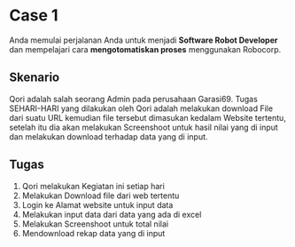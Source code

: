 # Case 1 
Anda memulai perjalanan Anda untuk menjadi <b>Software Robot Developer</b> dan mempelajari cara <b>mengotomatiskan proses</b> menggunakan Robocorp.

## Skenario
Qori adalah salah seorang Admin pada perusahaan Garasi69. Tugas SEHARI-HARI yang dilakukan oleh Qori adalah melakukan download File dari suatu URL kemudian file tersebut dimasukan kedalam Website tertentu, setelah itu dia akan melakukan Screenshoot untuk hasil nilai yang di input dan melakukan download terhadap data yang di input.


## Tugas
1. Qori melakukan Kegiatan ini setiap hari
2. Melakukan Download file dari web tertentu 
3. Login ke Alamat website untuk input data
4. Melakukan input data dari data yang ada di excel
5. Melakukan Screenshoot untuk total nilai
6. Mendownload rekap data yang di input
